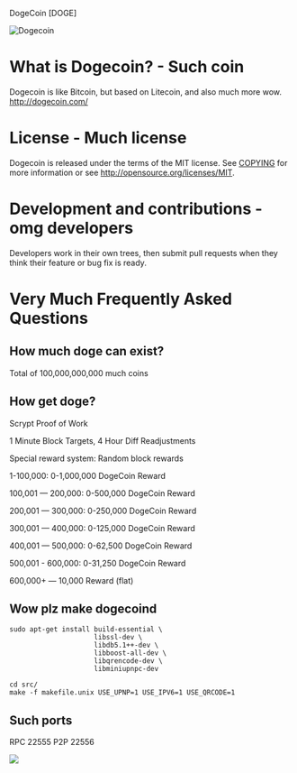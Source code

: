 DogeCoin [DOGE]

![Dogecoin](http://static.tumblr.com/ppdj5y9/Ae9mxmxtp/300coin.png)

# What is Dogecoin? - Such coin
Dogecoin is like Bitcoin, but based on Litecoin, and also much more wow.
http://dogecoin.com/

# License - Much license
Dogecoin is released under the terms of the MIT license. See [COPYING](COPYING)
for more information or see http://opensource.org/licenses/MIT.

# Development and contributions - omg developers
Developers work in their own trees, then submit pull requests when they think
their feature or bug fix is ready.

# Very Much Frequently Asked Questions

## How much doge can exist?
Total of 100,000,000,000 much coins

## How get doge?
Scrypt Proof of Work

1 Minute Block Targets, 4 Hour Diff Readjustments

Special reward system: Random block rewards

1-100,000: 0-1,000,000 DogeCoin Reward

100,001 — 200,000: 0-500,000 DogeCoin Reward

200,001 — 300,000: 0-250,000 DogeCoin Reward

300,001 — 400,000: 0-125,000 DogeCoin Reward

400,001 — 500,000: 0-62,500 DogeCoin Reward

500,001 - 600,000: 0-31,250 DogeCoin Reward

600,000+ — 10,000 Reward (flat)

## Wow plz make dogecoind

    sudo apt-get install build-essential \
                         libssl-dev \
                         libdb5.1++-dev \
                         libboost-all-dev \
                         libqrencode-dev \
                         libminiupnpc-dev

    cd src/
    make -f makefile.unix USE_UPNP=1 USE_IPV6=1 USE_QRCODE=1

## Such ports
RPC 22555
P2P 22556

![](http://dogesay.com/wow//////such/coin)

